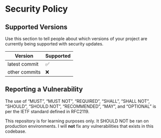 # Security Policy

## Supported Versions

Use this section to tell people about which versions of your project are
currently being supported with security updates.

|     Version     |      Supported     |
| --------------- | ------------------ |
| latest commit   | :white_check_mark: |
|  other commits  |         :x:        |

## Reporting a Vulnerability

The use of “MUST”, “MUST NOT”, “REQUIRED”, “SHALL”, “SHALL NOT”, “SHOULD”, “SHOULD NOT”, “RECOMMENDED”, “MAY”, and “OPTIONAL” is per the IETF standard defined in RFC2119.

This repository is for learning purposes only. It SHOULD NOT be ran on production environments. I will **not** fix any vulnerabilities that exists in this codebase.
